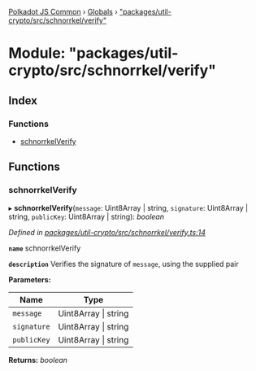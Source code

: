 [Polkadot JS Common](../README.md) › [Globals](../globals.md) › ["packages/util-crypto/src/schnorrkel/verify"](_packages_util_crypto_src_schnorrkel_verify_.md)

# Module: "packages/util-crypto/src/schnorrkel/verify"

## Index

### Functions

* [schnorrkelVerify](_packages_util_crypto_src_schnorrkel_verify_.md#schnorrkelverify)

## Functions

###  schnorrkelVerify

▸ **schnorrkelVerify**(`message`: Uint8Array | string, `signature`: Uint8Array | string, `publicKey`: Uint8Array | string): *boolean*

*Defined in [packages/util-crypto/src/schnorrkel/verify.ts:14](https://github.com/polkadot-js/common/blob/92cc8fc4e/packages/util-crypto/src/schnorrkel/verify.ts#L14)*

**`name`** schnorrkelVerify

**`description`** Verifies the signature of `message`, using the supplied pair

**Parameters:**

Name | Type |
------ | ------ |
`message` | Uint8Array &#124; string |
`signature` | Uint8Array &#124; string |
`publicKey` | Uint8Array &#124; string |

**Returns:** *boolean*

